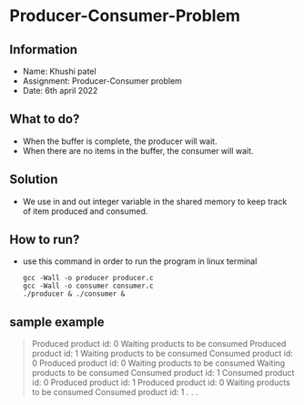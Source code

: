 # Producer-Consumer-Problem

## Information
* Name: Khushi patel
* Assignment: Producer-Consumer problem
* Date: 6th april 2022

## What to do?
* When the buffer is complete, the producer will wait.
* When there are no items in the buffer, the consumer will wait.

## Solution
* We use in and out integer variable in the shared memory to keep track of item produced and consumed.

## How to run?
* use this command in order to run the program in linux terminal
  ```
  gcc -Wall -o producer producer.c
  gcc -Wall -o consumer consumer.c
  ./producer & ./consumer &  
  ```

## sample example
  >Produced product id: 0
  >Waiting products to be consumed
  >Produced product id: 1
  >Waiting products to be consumed
  >Consumed product id: 0
  >Produced product id: 0
  >Waiting products to be consumed
  >Waiting products to be consumed
  >Consumed product id: 1
  Consumed product id: 0
  Produced product id: 1
  Produced product id: 0
  Waiting products to be consumed
  Consumed product id: 1
  .
  .
  .

